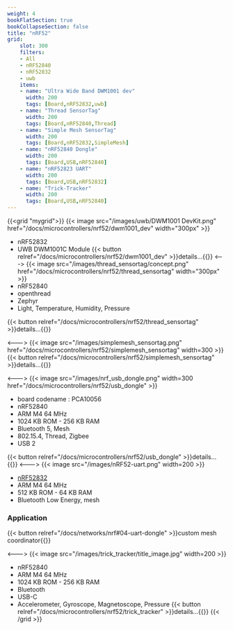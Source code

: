 ```yaml
---
weight: 4
bookFlatSection: true
bookCollapseSection: false
title: "nRF52"
grid:
    slot: 300
    filters:
    - All
    - nRF52840
    - nRF52832
    - uwb
    items:
    - name: "Ultra Wide Band DWM1001 dev"
      width: 200
      tags: [Board,nRF52832,uwb]
    - name: "Thread SensorTag"
      width: 200
      tags: [Board,nRF52840,Thread]
    - name: "Simple Mesh SensorTag"
      width: 200
      tags: [Board,nRF52832,SimpleMesh]
    - name: "nRF52840 Dongle"
      width: 200
      tags: [Board,USB,nRF52840]
    - name: "nRF52823 UART"
      width: 200
      tags: [Board,USB,nRF52832]
    - name: "Trick-Tracker"
      width: 200
      tags: [Board,USB,nRF52840]
---
```


{{<grid "mygrid">}}
{{< image src="/images/uwb/DWM1001 DevKit.png" href="/docs/microcontrollers/nrf52/dwm1001_dev" width="300px" >}}
* nRF52832
* UWB DWM1001C Module
{{< button relref="/docs/microcontrollers/nrf52/dwm1001_dev" >}}details...{{</button>}}
<--->
{{< image src="/images/thread_sensortag/concept.png" href="/docs/microcontrollers/nrf52/thread_sensortag" width="300px" >}}
* nRF52840
* openthread
* Zephyr
* Light, Temperature, Humidity, Pressure

{{< button relref="/docs/microcontrollers/nrf52/thread_sensortag" >}}details...{{</button>}}

<--->
{{< image src="/images/simplemesh_sensortag.png" href="/docs/microcontrollers/nrf52/simplemesh_sensortag" width=300 >}}
{{< button relref="/docs/microcontrollers/nrf52/simplemesh_sensortag" >}}details...{{</button>}}

<--->
{{< image src="/images/nrf_usb_dongle.png" width=300 href="/docs/microcontrollers/nrf52/usb_dongle" >}}

* board codename : PCA10056
* nRF52840
* ARM M4 64 MHz
* 1024 KB ROM - 256 KB RAM
* Bluetooth 5, Mesh
* 802.15.4, Thread, Zigbee
* USB 2

{{< button relref="/docs/microcontrollers/nrf52/usb_dongle" >}}details...{{</button>}}
<--->
{{< image src="/images/nRF52-uart.png" width=200 >}}

* [nRF52832](https://www.nordicsemi.com/Products/Low-power-short-range-wireless/nRF52832)
* ARM M4 64 MHz
* 512 KB ROM - 64 KB RAM
* Bluetooth Low Energy, mesh
### Application

{{< button relref="/docs/networks/nrf#04-uart-dongle" >}}custom mesh coordinator{{</button>}}

<--->
{{< image src="/images/trick_tracker/title_image.jpg" width=200 >}}

* nRF52840
* ARM M4 64 MHz
* 1024 KB ROM - 256 KB RAM
* Bluetooth
* USB-C
* Accelerometer, Gyroscope, Magnetoscope, Pressure
{{< button relref="/docs/microcontrollers/nrf52/trick_tracker" >}}details...{{</button>}}
{{< /grid >}}
